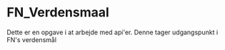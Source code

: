 # FN_Verdensmaal
Dette er en opgave i at arbejde med api'er. Denne tager udgangspunkt i FN's verdensmål
